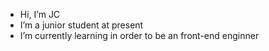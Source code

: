 - Hi, I’m JC
- I’m a junior student at present
- I’m currently learning in order to be an front-end enginner


<!---
chyluob/chyluob is a ✨ special ✨ repository because its `README.md` (this file) appears on your GitHub profile.
You can click the Preview link to take a look at your changes.
--->
